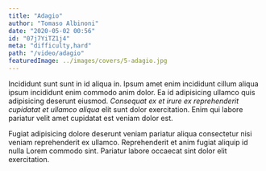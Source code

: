 ```yaml
---
title: "Adagio"
author: "Tomaso Albinoni"
date: "2020-05-02 00:56"
id: "07j7YiTZ1j4"
meta: "difficulty,hard"
path: "/video/adagio"
featuredImage: ../images/covers/5-adagio.jpg
---
```


Incididunt sunt sunt in id aliqua in. Ipsum amet enim incididunt cillum aliqua ipsum incididunt enim commodo anim dolor. Ea id adipisicing ullamco quis adipisicing deserunt eiusmod. _Consequat ex et irure ex reprehenderit cupidatat et ullamco aliqua_ elit sunt dolor exercitation. Enim qui labore pariatur velit amet cupidatat est veniam dolor est.

Fugiat adipisicing dolore deserunt veniam pariatur aliqua consectetur nisi veniam reprehenderit ex ullamco. Reprehenderit et anim fugiat aliquip id nulla Lorem commodo sint. Pariatur labore occaecat sint dolor elit exercitation.
